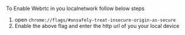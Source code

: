 To Enable Webrtc in you localnetwork follow below steps
1. open `chrome://flags/#unsafely-treat-insecure-origin-as-secure`
2. Enable the above flag and enter the http url of you your local device